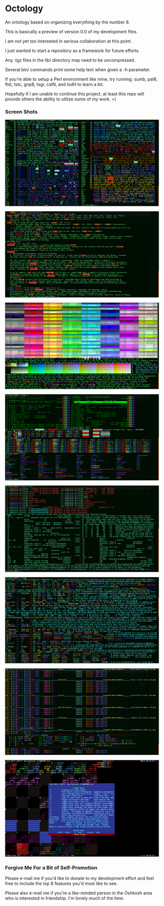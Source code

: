 # Octology
An ontology based on organizing everything by the number 8.

This is basically a preview of version 0.0 of my development files.

I am not yet too interested in serious collaboration at this point.

I just wanted to start a repository as a framework for future efforts.

Any .tgz files in the lib/ directory may need to be uncompressed.

Several bin/ commands print some help text when given a -h parameter.

If you're able to setup a Perl environment like mine, try running:
  sumb, pal8, ftst, tstc, gnp8, tsgr, calN, and lodH to learn a bit.

Hopefully if I am unable to continue this project, at least this
  repo will provide others the ability to utilize some of my work. =)


### Screen Shots
![Octology-sumb-shot_1614x902-HAOM93s3](https://github.com/pip/Octology/blob/master/gfx/sho/Octology-sumb-shot_1614x902-HAOM93s3.png "Octology-sumb-HAOM93s3")

![Octology-dic8-shot_1614x902-HAOM900M](https://github.com/pip/Octology/blob/master/gfx/sho/Octology-dic8-shot_1614x902-HAOM900M.png "Octology-dic8-HAOM900M")

![Octology-tstc-shot_1614x902-HAOM95Nx](https://github.com/pip/Octology/blob/master/gfx/sho/Octology-tstc-shot_1614x902-HAOM95Nx.png "Octology-tstc-HAOM95Nx")

![Octology-tsgr-shot_1614x902-HAOMC0II](https://github.com/pip/Octology/blob/master/gfx/sho/Octology-tsgr-shot_1614x902-HAOMC0II.png "Octology-tsgr-HAOMC0II")

![Octology-ftst-shot_1614x902-HAOM99L1](https://github.com/pip/Octology/blob/master/gfx/sho/Octology-ftst-shot_1614x902-HAOM99L1.png "Octology-ftst-HAOM99L1")

![Octology-lodH-shot_1614x902-HAOM9A8m](https://github.com/pip/Octology/blob/master/gfx/sho/Octology-lodH-shot_1614x902-HAOM9A8m.png "Octology-lodH-HAOM9A8m")

![Octology-g3Ob-shot_1614x902-HAOM9cKA](https://github.com/pip/Octology/blob/master/gfx/sho/Octology-g3Ob-shot_1614x902-HAOM9cKA.png "Octology-g3Ob-HAOM9cKA")

![Octology-ckm8-shot_1536x960-HAOM9HKQ](https://github.com/pip/Octology/blob/master/gfx/sho/Octology-ckm8-shot_1536x960-HAOM9HKQ.png "Octology-ckm8-HAOM9HKQ")


### Forgive Me For a Bit of Self-Promotion
Please e-mail me if you'd like to donate to my development effort and
  feel free to include the top 8 features you'd most like to see.
  
Please also e-mail me if you're a like-minded person in the Oshkosh
  area who is interested in friendship. I'm lonely much of the time.
